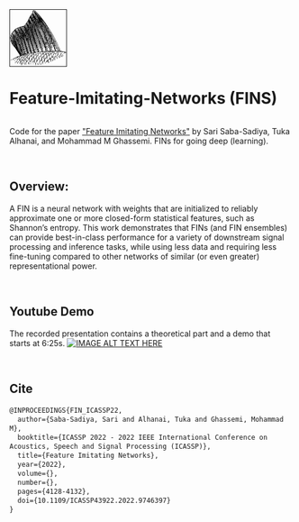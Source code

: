 <div class="row">
  <div class="column"><img src="misc/fins.gif" width="100" height="100" border="1px" align="left"></div>
  <div class="column"><h1> Feature-Imitating-Networks (FINS) </h1></div>
</div>

Code for the paper ["Feature Imitating Networks"](https://github.com/sari-saba-sadiya/Feature-Imitating-Networks/blob/main/FINS_ICASSP22_arXiv.pdf) by Sari Saba-Sadiya, Tuka Alhanai, and Mohammad M Ghassemi. FINs for going deep (learning). 

<br>

## Overview:
A FIN is a neural network with weights that are initialized to reliably approximate one or more closed-form statistical features, such as Shannon’s entropy. This work demonstrates that FINs (and FIN ensembles) can provide best-in-class performance for a variety of downstream signal processing and inference tasks, while using less data and requiring less fine-tuning compared to other networks of similar (or even greater) representational power.

<br>

## Youtube Demo
The recorded presentation contains a theoretical part and a demo that starts at 6:25s.
[![IMAGE ALT TEXT HERE](https://img.youtube.com/vi/TY_-wGrt3lM/0.jpg)](https://youtu.be/TY_-wGrt3lM?t=387)


<br>

## Cite
```
@INPROCEEDINGS{FIN_ICASSP22,
  author={Saba-Sadiya, Sari and Alhanai, Tuka and Ghassemi, Mohammad M},
  booktitle={ICASSP 2022 - 2022 IEEE International Conference on Acoustics, Speech and Signal Processing (ICASSP)}, 
  title={Feature Imitating Networks}, 
  year={2022},
  volume={},
  number={},
  pages={4128-4132},
  doi={10.1109/ICASSP43922.2022.9746397}
}

```

